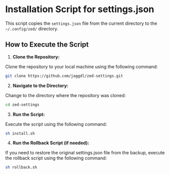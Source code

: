 # Installation Script for settings.json

This script copies the `settings.json` file from the current directory to the `~/.config/zed/` directory.

## How to Execute the Script

1. **Clone the Repository:**

Clone the repository to your local machine using the following command:

```sh
git clone https://github.com/jaggdl/zed-settings.git
```

2. **Navigate to the Directory:**

Change to the directory where the repository was cloned:

```sh
cd zed-settings
```

3. **Run the Script:**

Execute the script using the following command:

```sh
sh install.sh
```

4. **Run the Rollback Script (if needed):**

If you need to restore the original settings.json file from the backup, execute the rollback script using the following command:

```sh
sh rollback.sh
```
